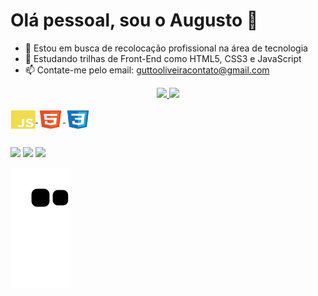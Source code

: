 # Olá pessoal, sou o Augusto 👋


- 🔭 Estou em busca de recolocação profissional na área de tecnologia
- 🌱 Estudando trilhas de Front-End como HTML5, CSS3 e JavaScript
- 📫 Contate-me pelo email: guttooliveiracontato@gmail.com

<div align="center">
  <a href="https://github.com/guttooliveira">
  <img height="150em" src="https://github-readme-stats.vercel.app/api?username=guttooliveira&show_icons=true&theme=vue-dark&include_all_commits=true&count_private=true"/>
  <img height="150em" src="https://github-readme-stats.vercel.app/api/top-langs/?username=guttooliveira&layout=compact&langs_count=7&theme=vue-dark"/>
</div>
<div style="display: inline_block"><br>
  <img align="center" alt="Js" height="30" width="40" src="https://raw.githubusercontent.com/devicons/devicon/master/icons/javascript/javascript-plain.svg">
  <img align="center" alt="HTML" height="30" width="40" src="https://raw.githubusercontent.com/devicons/devicon/master/icons/html5/html5-original.svg">
  <img align="center" alt="CSS" height="30" width="40" src="https://raw.githubusercontent.com/devicons/devicon/master/icons/css3/css3-original.svg">
</div>

  ##
  
<div> 
   <a href="https://www.instagram.com/guttooliveiraa/" target="_blank"><img src="https://img.shields.io/badge/-Instagram-%23E4405F?style=for-the-badge&logo=instagram&logoColor=white" target="_blank"></a>
  <a href = "mailto:guttooliveiracontato@gmail.com"><img src="https://img.shields.io/badge/-Gmail-%23333?style=for-the-badge&logo=gmail&logoColor=white" target="_blank"></a>
  <a href="https://www.linkedin.com/in/augustosergiodeoliveira/" target="_blank"><img src="https://img.shields.io/badge/-LinkedIn-%230077B5?style=for-the-badge&logo=linkedin&logoColor=white" target="_blank"></a> 
 
  ![Snake animation](https://github.com/guttooliveira/guttooliveira/blob/output/github-contribution-grid-snake.svg)
 
</div>
  
